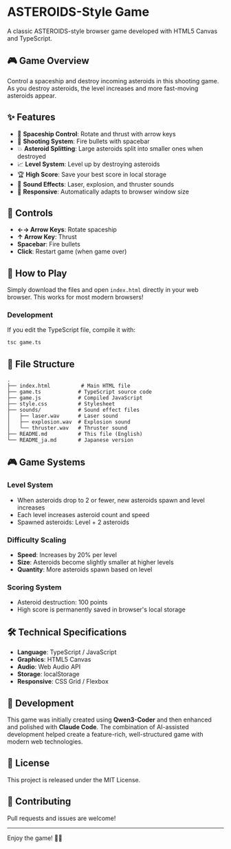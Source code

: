 # ASTEROIDS-Style Game

A classic ASTEROIDS-style browser game developed with HTML5 Canvas and TypeScript.

## 🎮 Game Overview

Control a spaceship and destroy incoming asteroids in this shooting game. As you destroy asteroids, the level increases and more fast-moving asteroids appear.

## ✨ Features

- 🚀 **Spaceship Control**: Rotate and thrust with arrow keys
- 🔫 **Shooting System**: Fire bullets with spacebar
- 💥 **Asteroid Splitting**: Large asteroids split into smaller ones when destroyed
- 📈 **Level System**: Level up by destroying asteroids
- 🏆 **High Score**: Save your best score in local storage
- 🎵 **Sound Effects**: Laser, explosion, and thruster sounds
- 📱 **Responsive**: Automatically adapts to browser window size

## 🎯 Controls

- **←→ Arrow Keys**: Rotate spaceship
- **↑ Arrow Key**: Thrust
- **Spacebar**: Fire bullets
- **Click**: Restart game (when game over)

## 🚀 How to Play

Simply download the files and open `index.html` directly in your web browser. This works for most modern browsers!

### Development

If you edit the TypeScript file, compile it with:

```bash
tsc game.ts
```

## 📁 File Structure

```
.
├── index.html          # Main HTML file
├── game.ts            # TypeScript source code
├── game.js            # Compiled JavaScript
├── style.css          # Stylesheet
├── sounds/            # Sound effect files
│   ├── laser.wav      # Laser sound
│   ├── explosion.wav  # Explosion sound
│   └── thruster.wav   # Thruster sound
├── README.md          # This file (English)
└── README_ja.md       # Japanese version
```

## 🎮 Game Systems

### Level System
- When asteroids drop to 2 or fewer, new asteroids spawn and level increases
- Each level increases asteroid count and speed
- Spawned asteroids: Level + 2 asteroids

### Difficulty Scaling
- **Speed**: Increases by 20% per level
- **Size**: Asteroids become slightly smaller at higher levels
- **Quantity**: More asteroids spawn based on level

### Scoring System
- Asteroid destruction: 100 points
- High score is permanently saved in browser's local storage

## 🛠️ Technical Specifications

- **Language**: TypeScript / JavaScript
- **Graphics**: HTML5 Canvas
- **Audio**: Web Audio API
- **Storage**: localStorage
- **Responsive**: CSS Grid / Flexbox

## 🤖 Development

This game was initially created using **Qwen3-Coder** and then enhanced and polished with **Claude Code**. The combination of AI-assisted development helped create a feature-rich, well-structured game with modern web technologies.

## 📝 License

This project is released under the MIT License.

## 🤝 Contributing

Pull requests and issues are welcome!

---

Enjoy the game! 🚀✨